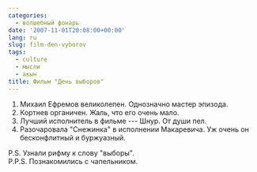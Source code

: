 ```yaml
---
categories:
  - волшебный фонарь
date: '2007-11-01T20:08:00+00:00'
lang: ru
slug: film-den-vyborov
tags:
  - culture
  - мысли
  - акын
title: Фильм "День выборов"
---
```




1. Михаил Ефремов великолепен. Однозначно мастер эпизода. 
2. Кортнев органичен. Жаль, что его очень мало. 
3. Лучший исполнитель в фильме --- Шнур. От души пел. 
4. Разочаровала "Снежинка" в исполнении Макаревича. Уж очень он бесконфлитный и буржуазный. 

P.S. Узнали рифму к слову "выборы".  
P.P.S. Познакомились с чапельником.